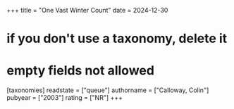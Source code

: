+++
title = "One Vast Winter Count"
date = 2024-12-30
# if you don't use a taxonomy, delete it
# empty fields not allowed
[taxonomies]
  readstate = ["queue"]
  authorname = ["Calloway, Colin"]
  pubyear = ["2003"]
  rating = ["NR"]
+++